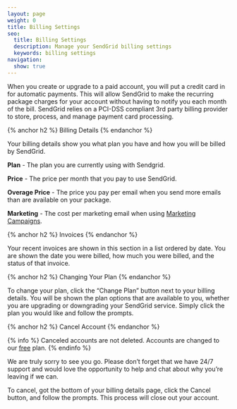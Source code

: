 ```yaml
---
layout: page
weight: 0
title: Billing Settings
seo:
  title: Billing Settings
  description: Manage your SendGrid billing settings
  keywords: billing settings
navigation:
  show: true
---
```


When you create or upgrade to a paid account, you will put a credit card in for automatic payments. This will allow SendGrid to make the recurring package charges for your account without having to notify you each month of the bill. SendGrid relies on a PCI-DSS compliant 3rd party billing provider to store, process, and manage payment card processing.

{% anchor h2 %}
Billing Details
{% endanchor %}

Your billing details show you what plan you have and how you will be billed by SendGrid.

**Plan** - The plan you are currently using with Sendgrid.

**Price** - The price per month that you pay to use SendGrid.

**Overage Price** - The price you pay per email when you send more emails than are available on your package.

**Marketing** - The cost per marketing email when using [Marketing Campaigns]({{root_url}}/User_Guide/Marketing_Campaigns/index.html).

{% anchor h2 %}
Invoices
{% endanchor %}

Your recent invoices are shown in this section in a list ordered by date. You are shown the date you were billed, how much you were billed, and the status of that invoice.

{% anchor h2 %}
Changing Your Plan
{% endanchor %}

To change your plan, click the “Change Plan” button next to your billing details. You will be shown the plan options that are available to you, whether you are upgrading or downgrading your SendGrid service. Simply click the plan you would like and follow the prompts.

{% anchor h2 %}
Cancel Account
{% endanchor %}

{% info %}
Canceled accounts are not deleted. Accounts are changed to our [free]({{site.site_url}}/free?mc=SendGrid%20Documentation) plan.
{% endinfo %}

We are truly sorry to see you go. Please don’t forget that we have 24/7 support and would love the opportunity to help and chat about why you’re leaving if we can.

To cancel, got the bottom of your billing details page, click the Cancel button, and follow the prompts. This process will close out your account.
